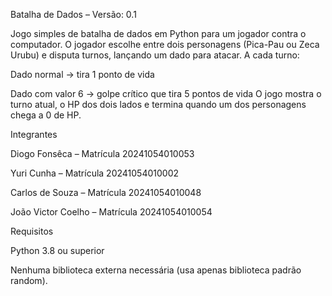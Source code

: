 Batalha de Dados – Versão: 0.1

Jogo simples de batalha de dados em Python para um jogador contra o computador.
O jogador escolhe entre dois personagens (Pica-Pau ou Zeca Urubu) e disputa turnos, lançando um dado para atacar.
A cada turno:

Dado normal → tira 1 ponto de vida

Dado com valor 6 → golpe crítico que tira 5 pontos de vida
O jogo mostra o turno atual, o HP dos dois lados e termina quando um dos personagens chega a 0 de HP.

Integrantes

Diogo Fonsêca – Matrícula 20241054010053

Yuri Cunha – Matrícula 20241054010002

Carlos de Souza – Matrícula 20241054010048

João Victor Coelho – Matrícula 20241054010054

Requisitos

Python 3.8 ou superior

Nenhuma biblioteca externa necessária (usa apenas biblioteca padrão random).
